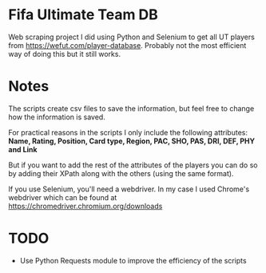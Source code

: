 # Fifa Ultimate Team DB
Web scraping project I did using Python and Selenium to get all UT players from https://wefut.com/player-database. Probably not the most efficient way of doing this but it still works.

# Notes
The scripts create csv files to save the information, but feel free to change how the information is saved.

For practical reasons in the scripts I only include the following attributes: **Name,	Rating,	Position,	Card type,	Region,	PAC,	SHO,	PAS, DRI,	DEF,	PHY and	Link**

But if you want to add the rest of the attributes of the players you can do so by adding their XPath along with the others (using the same format).

If you use Selenium, you'll need a webdriver. In my case I used Chrome's webdriver which can be found at https://chromedriver.chromium.org/downloads

# TODO
- Use Python Requests module to improve the efficiency of the scripts
